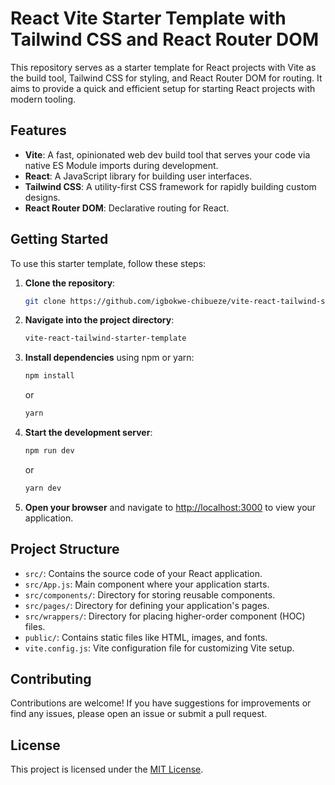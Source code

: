 # React Vite Starter Template with Tailwind CSS and React Router DOM

This repository serves as a starter template for React projects with Vite as the build tool, Tailwind CSS for styling, and React Router DOM for routing. It aims to provide a quick and efficient setup for starting React projects with modern tooling.

## Features

- **Vite**: A fast, opinionated web dev build tool that serves your code via native ES Module imports during development.
- **React**: A JavaScript library for building user interfaces.
- **Tailwind CSS**: A utility-first CSS framework for rapidly building custom designs.
- **React Router DOM**: Declarative routing for React.

## Getting Started

To use this starter template, follow these steps:

1. **Clone the repository**:

    ```bash
    git clone https://github.com/igbokwe-chibueze/vite-react-tailwind-starter-template
    ```

2. **Navigate into the project directory**:

    ```bash
    vite-react-tailwind-starter-template
    ```

3. **Install dependencies** using npm or yarn:

    ```bash
    npm install
    ```

    or

    ```bash
    yarn
    ```

4. **Start the development server**:

    ```bash
    npm run dev
    ```

    or

    ```bash
    yarn dev
    ```

5. **Open your browser** and navigate to [http://localhost:3000](http://localhost:3000) to view your application.

## Project Structure

- `src/`: Contains the source code of your React application.
- `src/App.js`: Main component where your application starts.
- `src/components/`: Directory for storing reusable components.
- `src/pages/`: Directory for defining your application's pages.
- `src/wrappers/`: Directory for placing higher-order component (HOC) files.
- `public/`: Contains static files like HTML, images, and fonts.
- `vite.config.js`: Vite configuration file for customizing Vite setup.

## Contributing

Contributions are welcome! If you have suggestions for improvements or find any issues, please open an issue or submit a pull request.

## License

This project is licensed under the [MIT License](LICENSE).
